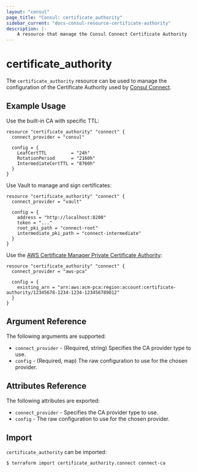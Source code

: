 ```yaml
---
layout: "consul"
page_title: "Consul: certificate_authority"
sidebar_current: "docs-consul-resource-certificate-authority"
description: |-
    A resource that manage the Consul Connect Certificate Authority
---
```


# certificate_authority

The `certificate_authority` resource can be used to manage the configuration of
the Certificate Authority used by [Consul Connect](https://www.consul.io/docs/connect/ca).

## Example Usage

Use the built-in CA with specific TTL:

```hcl
resource "certificate_authority" "connect" {
  connect_provider = "consul"

  config = {
    LeafCertTTL         = "24h"
    RotationPeriod      = "2160h"
    IntermediateCertTTL = "8760h"
  }
}
```

Use Vault to manage and sign certificates:

```hcl
resource "certificate_authority" "connect" {
  connect_provider = "vault"

  config = {
    address = "http://localhost:8200"
    token = "..."
    root_pki_path = "connect-root"
    intermediate_pki_path = "connect-intermediate"
  }
}
```

Use the [AWS Certificate Manager Private Certificate Authority](https://aws.amazon.com/certificate-manager/private-certificate-authority/):

```hcl
resource "certificate_authority" "connect" {
  connect_provider = "aws-pca"

  config = {
    existing_arn = "arn:aws:acm-pca:region:account:certificate-authority/12345678-1234-1234-123456789012"
  }
}
```

## Argument Reference

The following arguments are supported:

* `connect_provider` - (Required, string) Specifies the CA provider type to use.
* `config` - (Required, map) The raw configuration to use for the chosen provider.


## Attributes Reference

The following attributes are exported:

* `connect_provider` - Specifies the CA provider type to use.
* `config` - The raw configuration to use for the chosen provider.

## Import

`certificate_authority` can be imported:

```
$ terraform import certificate_authority.connect connect-ca
```
